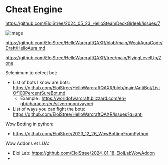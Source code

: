 # Cheat Engine

https://github.com/EloiStree/2024_05_23_HelloSteamDeckGirleek/issues/7


![image](https://github.com/EloiStree/2024_05_23_HelloStreamDeckGirleek/assets/20149493/e9422508-14dc-484f-af0e-ae4fb587c0be)

https://github.com/EloiStree/HelloWarcraftQAXR/blob/main/WeakAuraCode/Draft/HelloAura.md

https://github.com/EloiStree/HelloWarcraftQAXR/tree/main/FlyingLevelUp/Zone


Selenimum to detect bot:
- List of bots I know are bots: https://github.com/EloiStree/HelloWarcraftQAXR/blob/main/AntiBot/ListOf100PercentSureBot.md
  - Example : https://worldofwarcraft.blizzard.com/en-gb/character/eu/silvermoon/vaynei
- List of ways you can fight the bots: https://github.com/EloiStree/HelloWarcraftQAXR/issues?q=anti


Wow Botting in python:
- https://github.com/EloiStree/2023_12_26_WowBottingFromPython

Wow Addons et LUA:
- Eloi Lab: https://github.com/EloiStree/2024_01_18_EloiLabWowAddon
- 
